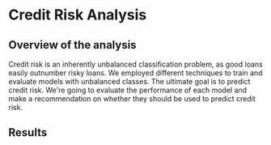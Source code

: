 # Credit Risk Analysis

## Overview of the analysis
Credit risk is an inherently unbalanced classification problem, as good loans easily outnumber risky loans. We employed different techniques to train and evaluate models with unbalanced classes. The ultimate goal is to predict credit risk. We're going to evaluate the performance of each model and make a recommendation on whether they should be used to predict credit risk.

## Results
